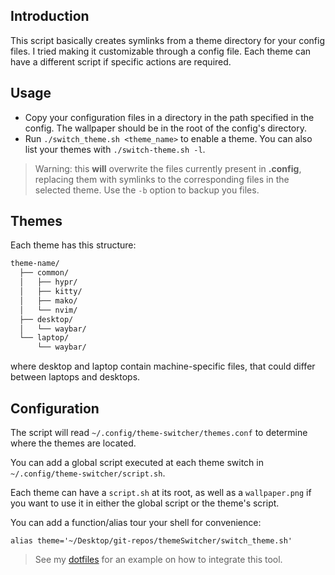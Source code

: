 ## Introduction

This script basically creates symlinks from a theme directory for your config files.
I tried making it customizable through a config file.
Each theme can have a different script if specific actions are required.

## Usage

- Copy your configuration files in a directory in the path specified in the config. The wallpaper should be in the root of the config's directory.
- Run `./switch_theme.sh <theme_name>` to enable a theme. You can also list your themes with `./switch-theme.sh -l`.

> Warning: this **will** overwrite the files currently present in **.config**, replacing them with symlinks to the corresponding files in the selected theme. Use the `-b` option to backup you files.

## Themes

Each theme has this structure:

```txt
theme-name/
  ├── common/
  │   ├── hypr/
  │   ├── kitty/
  │   ├── mako/
  │   └── nvim/
  ├── desktop/
  │   └── waybar/
  └── laptop/
      └── waybar/
```

where desktop and laptop contain machine-specific files, that could differ between laptops and desktops.

## Configuration

The script will read `~/.config/theme-switcher/themes.conf` to determine where the themes are located.

You can add a global script executed at each theme switch in `~/.config/theme-switcher/script.sh`.

Each theme can have a `script.sh` at its root, as well as a `wallpaper.png` if you want to use it in either the global script or the theme's script.

You can add a function/alias tour your shell for convenience:

```
alias theme='~/Desktop/git-repos/themeSwitcher/switch_theme.sh'
```

> See my [dotfiles](https://github.com/eiiko6/dotfiles) for an example on how to integrate this tool.
